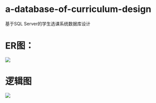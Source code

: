 # a-database-of-curriculum-design

基于SQL Server的学生选课系统数据库设计 

# ER图：

![](https://github.com/jjc123/a-database-of-curriculum-design/blob/master/images/3.png?raw=true)

# 逻辑图
![](https://github.com/jjc123/a-database-of-curriculum-design/blob/master/images/1.png?raw=true)
 
 
